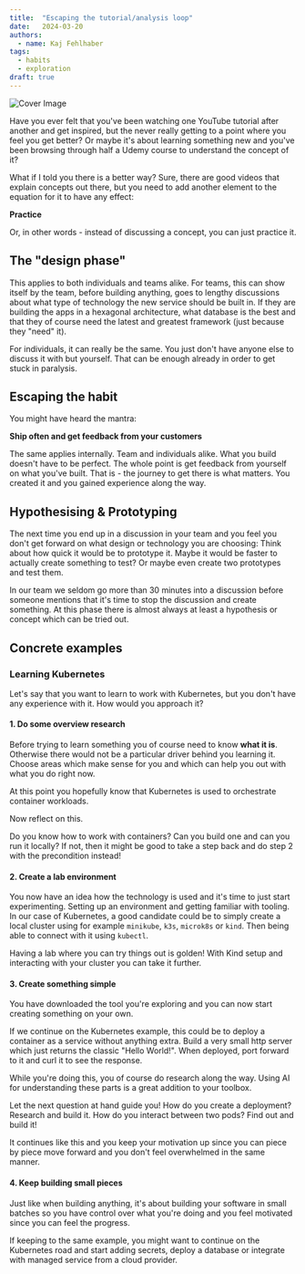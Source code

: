 ```yaml
---
title:  "Escaping the tutorial/analysis loop"
date:   2024-03-20
authors:
  - name: Kaj Fehlhaber
tags:
  - habits
  - exploration
draft: true
---
```

![Cover Image](cover.jpg)

Have you ever felt that you've been watching one YouTube tutorial after another and get inspired, but the never really
getting to a point where you feel you get better? Or maybe it's about learning something new and you've been browsing
through half a Udemy course to understand the concept of it?

What if I told you there is a better way? Sure, there are good videos that explain concepts out there, but you need to
add another element to the equation for it to have any effect:

**Practice**

Or, in other words - instead of discussing a concept, you can just practice it.

## The "design phase"
This applies to both individuals and teams alike. 
For teams, this can show itself by the team, before building anything, goes to lengthy discussions about
what type of technology the new service should be built in. If they are building the apps in a hexagonal architecture,
what database is the best and that they of course need the latest and greatest framework (just because they "need" it).

For individuals, it can really be the same. You just don't have anyone else to discuss it with but yourself. That can be
enough already in order to get stuck in paralysis.

## Escaping the habit
You might have heard the mantra:

**Ship often and get feedback from your customers**

The same applies internally. Team and individuals alike.
What you build doesn't have to be perfect. The whole point is get feedback from yourself on what you've built. That is -
the journey to get there is what matters. You created it and you gained experience along the way.

## Hypothesising & Prototyping
The next time you end up in a discussion in your team and you feel you don't get forward on what design or technology
you are choosing: Think about how quick it would be to prototype it. Maybe it would be faster to actually create
something to test? Or maybe even create two prototypes and test them.

In our team we seldom go more than 30 minutes into a discussion before someone mentions that it's time to stop the
discussion and create something. At this phase there is almost always at least a hypothesis or concept which can be
tried out.

## Concrete examples

### Learning Kubernetes
Let's say that you want to learn to work with Kubernetes, but you don't have any experience with it. How would you
approach it?

#### 1. Do some overview research
Before trying to learn something you of course need to know **what it is**. Otherwise there would not be a particular
driver behind you learning it. Choose areas which make sense for you and which can help you out with what you do right
now.

At this point you hopefully know that Kubernetes is used to orchestrate container workloads.

Now reflect on this.

Do you know how to work with containers? Can you build one and can you run it locally?
If not, then it might be good to take a step back and do step 2 with the precondition instead!

#### 2. Create a lab environment
You now have an idea how the technology is used and it's time to just start experimenting. Setting up an environment
and getting familiar with tooling. In our case of Kubernetes, a good candidate could be to simply create a local cluster 
using for example `minikube`, `k3s`, `microk8s` or `kind`. Then being able to connect with it using `kubectl`.

Having a lab where you can try things out is golden! With Kind setup and interacting with your cluster you can take it
further.

#### 3. Create something simple
You have downloaded the tool you're exploring and you can now start creating something on your own.

If we continue on the Kubernetes example, this could be to deploy a container as a service without anything extra. Build
a very small http server which just returns the classic "Hello World!". When deployed, port forward to it and curl it to
see the response.

While you're doing this, you of course do research along the way. Using AI for understanding these parts is a great
addition to your toolbox.

Let the next question at hand guide you! How do you create a deployment? Research and build it. How do you interact
between two pods? Find out and build it!

It continues like this and you keep your motivation up since you can piece by piece move forward and you don't feel
overwhelmed in the same manner.

#### 4. Keep building small pieces
Just like when building anything, it's about building your software in small batches so you have control over what
you're doing and you feel motivated since you can feel the progress.

If keeping to the same example, you might want to continue on the Kubernetes road and start adding secrets, deploy a
database or integrate with managed service from a cloud provider.
